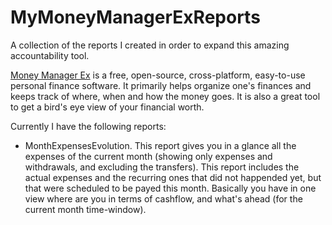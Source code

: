 # MyMoneyManagerExReports
A collection of the reports I created in order to expand this amazing accountability tool.

[Money Manager Ex](https://www.moneymanagerex.org/) is a free, open-source, cross-platform, easy-to-use personal finance software. It primarily helps organize one's finances and keeps track of where, when and how the money goes. It is also a great tool to get a bird's eye view of your financial worth.

Currently I have the following reports:
* MonthExpensesEvolution. This report gives you in a glance all the expenses of the current month (showing only expenses and withdrawals, and excluding the transfers). This report includes the actual expenses and the recurring ones that did not happended yet, but that were scheduled to be payed this month. Basically you have in one view where are you in terms of cashflow, and what's ahead (for the current month time-window).
